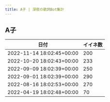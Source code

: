 ```yaml
---
title: A子 | 深夜の歌詞Bot集計
---
```

## A子

|日付|イイネ数|
|-|-|
|2022-11-14 18:02:45+00:00|200|
|2022-10-20 18:02:43+00:00|233|
|2022-09-09 18:02:39+00:00|250|
|2022-09-01 18:02:39+00:00|290|
|2022-08-16 18:02:53+00:00|270|
|2022-04-19 18:02:48+00:00|70|
